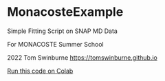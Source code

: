 # MonacosteExample
Simple Fitting Script on SNAP MD Data

For MONACOSTE Summer School

2022 Tom Swinburne https://tomswinburne.github.io

[Run this code on Colab](https://colab.research.google.com/github/tomswinburne/MonacosteExample/blob/main/MONACOSTE_Training_Example.ipynb)

